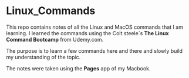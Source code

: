 # Linux_Commands

This repo contains notes of all the Linux and MacOS commands that I am learning.
I learned the commands using the Colt steele´s **The Linux Command Bootcamp** from Udemy.com.

The purpose is to learn a few commands here and there and slowly build my understanding of the topic.

The notes were taken using the **Pages** app of my Macbook.
